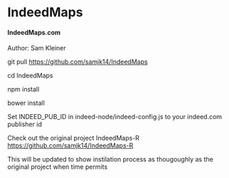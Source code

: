 # IndeedMaps
#### IndeedMaps.com

Author: Sam Kleiner

git pull https://github.com/samjk14/IndeedMaps

cd IndeedMaps

npm install

bower install

Set INDEED_PUB_ID in indeed-node/indeed-config.js 
to your indeed.com publisher id


Check out the original project IndeedMaps-R https://github.com/samjk14/IndeedMaps-R

This will be updated to show instilation process as thougoughly as the original project when time permits
